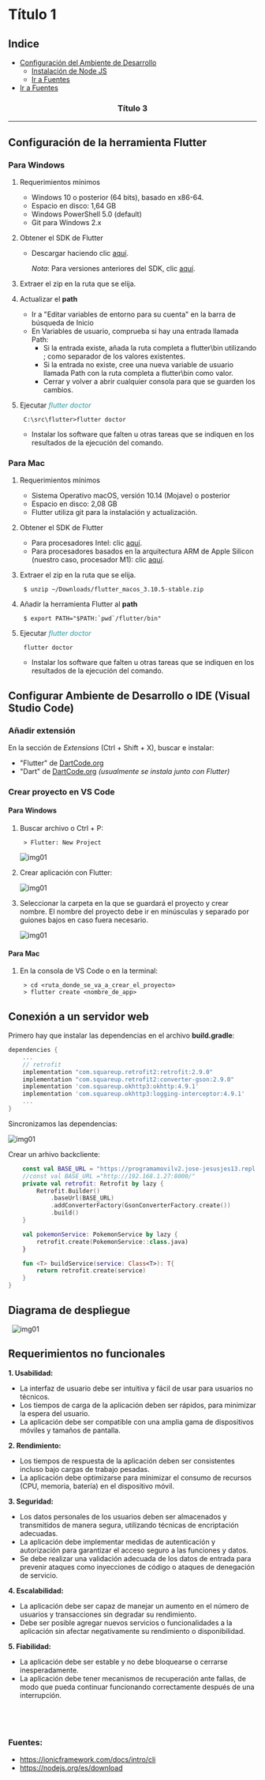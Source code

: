# Título 1 
## Indice
- [Configuración del Ambiente de Desarrollo](#configuración-del-ambiente-de-desarrollo)
    - [Instalación de Node JS](#instalacion-de-nodejs)
    - [Ir a Fuentes](#fuentes)
- [Ir a Fuentes](#fuentes)

### <center>Título 3</center>
---

## Configuración de la herramienta Flutter

### <b>Para Windows</b>

1. Requerimientos mínimos
    - Windows 10 o posterior (64 bits), basado en x86-64.
    - Espacio en disco: 1,64 GB
    - Windows PowerShell 5.0 (default)
    - Git para Windows 2.x 
2. Obtener el SDK de Flutter
    - Descargar haciendo clic [aquí](https://storage.googleapis.com/flutter_infra_release/releases/stable/windows/flutter_windows_3.10.5-stable.zip).

        <i>Nota</i>: Para versiones anteriores del SDK, clic [aquí](https://docs.flutter.dev/release/archive).
3. Extraer el zip en la ruta que se elija.

4. Actualizar el <b>path</b>
    - Ir a "Editar variables de entorno para su cuenta" en la barra de búsqueda de Inicio
    - En Variables de usuario, comprueba si hay una entrada llamada Path:
        - Si la entrada existe, añada la ruta completa a flutter\bin utilizando ; como separador de los valores existentes.
        - Si la entrada no existe, cree una nueva variable de usuario llamada Path con la ruta completa a flutter\bin como valor.
        - Cerrar y volver a abrir cualquier consola para que se guarden los cambios.

5. Ejecutar <i style="color:#2F98A4">flutter doctor</i>

        C:\src\flutter>flutter doctor

    - Instalar los software que falten u otras tareas que se indiquen en los resultados de la ejecución del comando.

### <b>Para Mac</b>
1. Requerimientos mínimos
    - Sistema Operativo macOS, versión 10.14 (Mojave) o posterior
    - Espacio en disco: 2,08 GB
    - Flutter utiliza git para la instalación y actualización.
2. Obtener el SDK de Flutter
    - Para procesadores Intel: clic [aquí](https://storage.googleapis.com/flutter_infra_release/releases/stable/macos/flutter_macos_3.10.5-stable.zip).
    - Para procesadores basados en la arquitectura ARM de Apple Silicon (nuestro caso, procesador M1): clic [aquí](https://storage.googleapis.com/flutter_infra_release/releases/stable/macos/flutter_macos_arm64_3.10.5-stable.zip).

3. Extraer el zip en la ruta que se elija.

        $ unzip ~/Downloads/flutter_macos_3.10.5-stable.zip


4. Añadir la herramienta Flutter al <b>path</b>

        $ export PATH="$PATH:`pwd`/flutter/bin"

5. Ejecutar <i style="color:#2F98A4">flutter doctor</i>

        flutter doctor 

    - Instalar los software que falten u otras tareas que se indiquen en los resultados de la ejecución del comando.


## Configurar Ambiente de Desarrollo o IDE (Visual Studio Code)

### <b>Añadir extensión</b>
En la sección de <i>Extensions</i> (Ctrl + Shift + X), buscar e instalar:
- "Flutter" de [DartCode.org](https://dartcode.org/) 
- "Dart" de [DartCode.org](https://dartcode.org/) <i>(usualmente se instala junto con Flutter)</i>

### <b>Crear proyecto en VS Code</b>
<p>
</p>

#### <b>Para Windows</b>

1. Buscar archivo o Ctrl + P:

        > Flutter: New Project
    
    ![img01](img/create_project1.png)

2. Crear aplicación con Flutter:

    ![img01](img/create_project2.png)

3. Seleccionar la carpeta en la que se guardará el proyecto y crear nombre. El nombre del proyecto debe ir en minúsculas y separado por guiones bajos en caso fuera necesario.

    ![img01](img/create_project3.png)

#### <b>Para Mac</b>

1. En la consola de VS Code o en la terminal:

        > cd <ruta_donde_se_va_a_crear_el_proyecto> 
        > flutter create <nombre_de_app> 

## Conexión a un servidor web

Primero hay que instalar las dependencias en el archivo <b>build.gradle</b>:

```gradle
dependencies {
    ...
    // retrofit
    implementation "com.squareup.retrofit2:retrofit:2.9.0"
    implementation "com.squareup.retrofit2:converter-gson:2.9.0"
    implementation 'com.squareup.okhttp3:okhttp:4.9.1'
    implementation 'com.squareup.okhttp3:logging-interceptor:4.9.1'
    ...
}
```

Sincronizamos las dependencias:

![img01](img/01.png)

Crear un arhivo backcliente:

```kotlin
    const val BASE_URL = "https://programamovilv2.jose-jesusjes13.repl.co/"
    //const val BASE_URL ="http://192.168.1.27:8000/"
    private val retrofit: Retrofit by lazy {
        Retrofit.Builder()
            .baseUrl(BASE_URL)
            .addConverterFactory(GsonConverterFactory.create())
            .build()
    }

    val pokemonService: PokemonService by lazy {
        retrofit.create(PokemonService::class.java)
    }

    fun <T> buildService(service: Class<T>): T{
        return retrofit.create(service)
    }
}
```
## Diagrama de despliegue
$~$
![img01](img/diagramadespliegue.png)
## Requerimientos no funcionales

 **1. Usabilidad:**
- La interfaz de usuario debe ser intuitiva y fácil de usar para usuarios no técnicos.
- Los tiempos de carga de la aplicación deben ser rápidos, para minimizar la espera del usuario.
- La aplicación debe ser compatible con una amplia gama de dispositivos móviles y tamaños de pantalla.

**2. Rendimiento:**
- Los tiempos de respuesta de la aplicación deben ser consistentes incluso bajo cargas de trabajo pesadas.
- La aplicación debe optimizarse para minimizar el consumo de recursos (CPU, memoria, batería) en el dispositivo móvil.
    
**3. Seguridad:**
- Los datos personales de los usuarios deben ser almacenados y transmitidos de manera segura, utilizando técnicas de encriptación adecuadas.
 - La aplicación debe implementar medidas de autenticación y autorización para garantizar el acceso seguro a las funciones y datos.
- Se debe realizar una validación adecuada de los datos de entrada para prevenir ataques como inyecciones de código o ataques de denegación de servicio.
  
**4. Escalabilidad:**
- La aplicación debe ser capaz de manejar un aumento en el número de usuarios y transacciones sin degradar su rendimiento.
- Debe ser posible agregar nuevos servicios o funcionalidades a la aplicación sin afectar negativamente su rendimiento o disponibilidad.
  
**5. Fiabilidad:**
- La aplicación debe ser estable y no debe bloquearse o cerrarse inesperadamente.
- La aplicación debe tener mecanismos de recuperación ante fallas, de modo que pueda continuar funcionando correctamente después de una interrupción.

$~$
---
### Fuentes:
+ https://ionicframework.com/docs/intro/cli
+ https://nodejs.org/es/download
